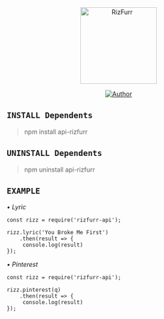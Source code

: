 <div align="center">
<img src="https://i.ibb.co/s3Lv9fN/thumb.png" alt="RizFurr" width="172" />

</div>


<p align="center">
  <a href="https://github.com/RizzOwO"><img title="Author" src="https://img.shields.io/badge/Author-RizFurr-blue.svg?style=for-the-badge&logo=github" /></a>
</p>

## ```INSTALL Dependents```
> npm install api-rizfurr

## ```UNINSTALL Dependents```
> npm uninstall api-rizfurr

## ```EXAMPLE```
*• Lyric*
```
const rizz = require('rizfurr-api');

rizz.lyric('You Broke Me First')
    .then(result => {
     console.log(result)
});
```
*• Pinterest*
```
const rizz = require('rizfurr-api');

rizz.pinterest(q)
    .then(result => {
     console.log(result)
});
```
